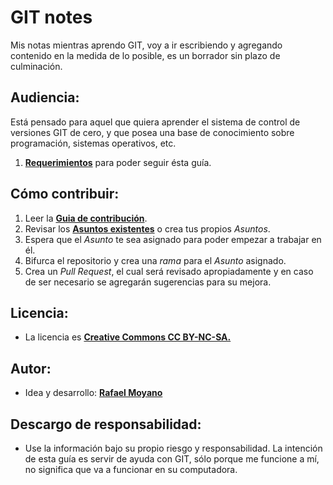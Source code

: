 # GIT notes
Mis notas mientras aprendo GIT, voy a ir escribiendo y agregando contenido en la medida de lo posible, es un borrador sin plazo de culminación.

## Audiencia:

Está pensado para aquel que quiera aprender el sistema de control de versiones GIT de cero, y que posea una base de conocimiento sobre programación, 
sistemas operativos, etc.

1.  [**Requerimientos**][1] para poder seguir ésta guía.

## Cómo contribuir:

1. Leer la [**Guia de contribución**][2].
2. Revisar los [**Asuntos existentes**][3] o crea tus propios *Asuntos*. 
3. Espera que el *Asunto* te sea asignado para poder empezar a trabajar en él.
4. Bifurca el repositorio y crea una *rama* para el *Asunto* asignado.
5. Crea un *Pull Request*, el cual será revisado apropiadamente y en caso de ser necesario se agregarán sugerencias para su mejora.
    
## Licencia:
 
 * La licencia es [**Creative Commons CC BY-NC-SA.**](https://creativecommons.org/licenses/by-nc-sa/4.0/legalcode)

## Autor: 

 * Idea y desarrollo: [**Rafael Moyano**](https://github.com/rmoyano)

## Descargo de responsabilidad:

 * Use la información bajo su propio riesgo y responsabilidad. La intención de esta guía es servir de ayuda con GIT, sólo porque me funcione a mí, no significa que va a funcionar en su computadora.

[1]: https://github.com/rmoyano/gitnotes/requerimientos.md
[2]: https://github.com/rmoyano/gitnotes/CONTRIBUIR.md
[3]: https://github.com/rmoyano/gitnotes/issues
